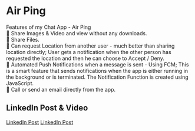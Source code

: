 # Air Ping

Features of my Chat App - Air Ping  
📍 Share Images & Video and view without any downloads.  
📍 Share Files.  
📍 Can request Location from another user - much better than sharing location directly; User gets a notification when the other person has requested the location and then he can choose to Accept / Deny.  
📍 Automated Push Notifications when a message is sent - Using FCM; This is a smart feature that sends notifications when the app is either running in the background or is terminated. The Notification Function is created using JavaScript.  
📍 Call or send an email directly from the app.  

## LinkedIn Post & Video

[LinkedIn Post](https://www.linkedin.com/posts/dakshjain09_like-rightmentor-vimaldaga-activity-6770033985662853120-n_yx)
[LinkedIn Post](https://www.linkedin.com/posts/khushi-thareja_like-rightmentor-vimaldaga-activity-6770034653215686656-08yt)
